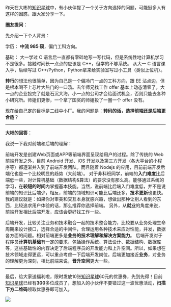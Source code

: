 昨天在大彬的[知识星球](https://mp.weixin.qq.com/s/6eAOmYiNhEjIvhhXoXm9QQ)中，有小伙伴提了一个关于方向选择的问题，可能挺多人有这样的困惑，跟大家分享一下。

**圈友提问**：

先介绍一下个人背景：

学历： **中流 985 硕**，偏门工科方向。

基础： 大一学过 C 语言后一直都有零碎地写一写代码，但是系统性地计算机学习不是很多。接触时间长一点点的应该是 C++，但学的不够系统。 从大一 C 语言课入手，后续写过 C++/Python，Python拿来给实验室写过小工具（类似上位机）。

**转行**的想法也很简单，因为自己是一个偏冷门一点的工科方向，跟 EE 沾点边，但是根本喝不上芯片大热门的一口汤。去年师兄找工作 offer 基本上动态清零了，大一点的企业投完了就是石沉大海，小一点的公司才会给面试机会，否则只能去各种小研究所。师姐们更惨，一个拿了国奖的师姐投了一圈一个 offer 没有。

现在给自己定的目标是二线中小厂。我的问题是：**转码的话，选择前端还是后端更合适**？


-----

**大彬的回答**：

我说一下我对前端和后端的理解：

前端开发是创建Web页面或APP等前端界面呈现给用户的过程。除了传统的 Web 前端开发之外，目前 Android 开发、iOS 开发以及第三方开发（各大平台的小程序等）都逐渐并入到了前端开发团队。而且随着 Nodejs 的应用，目前前端开发后端化也是一个比较明显的趋势（大前端）。
对于非科班同学，前端的**入门难度**比后端低一些，对计算机基础（数据结构&算法）的要求没有那么高。能够通过系统的学习，在**较短的时间**内掌握基本技能。当然，说前端比后端入门难度低，并不是说前端的知识比后端少，相反，前端的领域知识可能比后端还多，**技术更新**也更快。
我的建议就是：如果你对审美和交互本身就感兴趣，想做出那种让别人看到的东西，比较追求用户体验的话，那么推荐你选择前端。
另外，从**就业**的角度来说，前端开发相比后端开发，应该会更好找工作一些。

后端开发，比较关注业务和技术融合一起的技术整合能力，比较要从业务处理生命周期来设计接口，选择合适的中间件，合理运用各种技术来应对性能，并发，数据各方面的问题。相对前端更多是**业务的技术理解和解决方案能力**。
后端开发对于程序员**计算机基础**有一定的要求，包括操作系统、算法设计、数据结构、数据库等，这些基础性的内容决定了后端程序员的开发能力和上升空间。所以，如果想在技术领域走得更远，可以重点考虑一下后端开发岗位。后端更加接近**业务**，对业务的理解更为深刻，相比前端来说，**晋升空间**更大一些。

----

最后，给大家送福利啦，限时发放10张[知识星球](https://mp.weixin.qq.com/s/6eAOmYiNhEjIvhhXoXm9QQ)60元的优惠券，先到先得！目前[知识星球](https://mp.weixin.qq.com/s/6eAOmYiNhEjIvhhXoXm9QQ)已经有**300**多位成员了，想加入的小伙伴不要错过这一波优惠活动，**扫描下方二维码**领取优惠券即可加入。

![](http://img.topjavaer.cn/img/星球优惠券0317-减60.png)